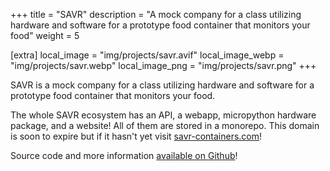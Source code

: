 +++
title = "SAVR"
description = "A mock company for a class utilizing hardware and software for a prototype food container that monitors your food"
weight = 5

[extra]
local_image = "img/projects/savr.avif"
local_image_webp = "img/projects/savr.webp"
local_image_png = "img/projects/savr.png"
+++

SAVR is a mock company for a class utilizing hardware and software for a prototype food container that monitors your food.

The whole SAVR ecosystem has an API, a webapp, micropython hardware package, and a website! All of them are stored in a monorepo. This domain is soon to expire but if it hasn't yet visit [savr-containers.com](https://savr-containers.com)!

Source code and more information [available on Github](https://github.com/blaine-t/savr)!
